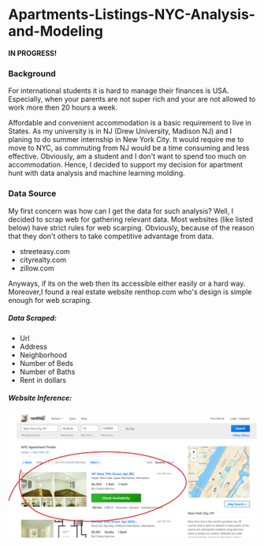 # Apartments-Listings-NYC-Analysis-and-Modeling

**IN PROGRESS!** 

### Background

For international students it is hard to manage their finances is USA. Especially, when your parents are not super rich and your are not allowed to work more then 20 hours a week. 

Affordable and convenient accommodation is a basic requirement to live in States. As my university is in NJ (Drew University, Madison NJ) and I planing to do summer internship in New York City. It would require me to move to NYC, as commuting from NJ would be a time consuming and less effective. Obviously, am a student and I don't want to spend too much on accommodation. Hence, I decided to support my decision for apartment hunt with data analysis and machine learning molding. 


### Data Source

My first concern was how can I get the data for such analysis?
Well, I decided to scrap web for gathering relevant data. Most websites (like listed below) have strict rules for web scarping. Obviously, because of the reason that they don't others to take competitive advantage from data.  
-	streeteasy.com <br>
-	cityrealty.com <br>
-	zillow.com<br>

Anyways, if its on the web then its accessible either easily or a hard way. Moreover,I found a real estate website renthop.com who's design is simple enough for web scraping. 


##### Data Scraped:
- Url 
- Address
- Neighborhood 
- Number of Beds
- Number of Baths 
- Rent in dollars

##### Website Inference:

![renthopes.com](Images/renthopes.com.png)